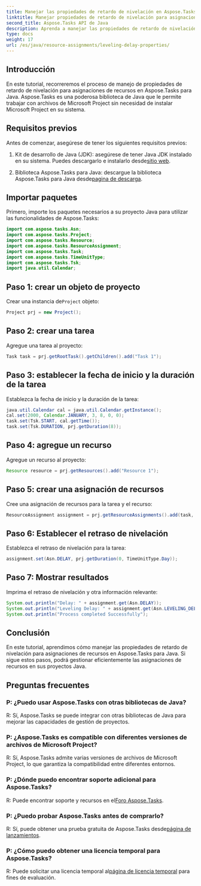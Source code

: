 ```yaml
---
title: Manejar las propiedades de retardo de nivelación en Aspose.Tasks
linktitle: Manejar propiedades de retardo de nivelación para asignaciones de recursos en Aspose.Tasks
second_title: Aspose.Tasks API de Java
description: Aprenda a manejar las propiedades de retardo de nivelación para asignaciones de recursos en Aspose.Tasks para Java con este completo tutorial.
type: docs
weight: 17
url: /es/java/resource-assignments/leveling-delay-properties/
---
```

## Introducción
En este tutorial, recorreremos el proceso de manejo de propiedades de retardo de nivelación para asignaciones de recursos en Aspose.Tasks para Java. Aspose.Tasks es una poderosa biblioteca de Java que le permite trabajar con archivos de Microsoft Project sin necesidad de instalar Microsoft Project en su sistema.
## Requisitos previos
Antes de comenzar, asegúrese de tener los siguientes requisitos previos:
1.  Kit de desarrollo de Java (JDK): asegúrese de tener Java JDK instalado en su sistema. Puedes descargarlo e instalarlo desde[sitio web](https://www.oracle.com/java/technologies/javase-jdk15-downloads.html).
   
2.  Biblioteca Aspose.Tasks para Java: descargue la biblioteca Aspose.Tasks para Java desde[pagina de descarga](https://releases.aspose.com/tasks/java/).

## Importar paquetes
Primero, importe los paquetes necesarios a su proyecto Java para utilizar las funcionalidades de Aspose.Tasks:
```java
import com.aspose.tasks.Asn;
import com.aspose.tasks.Project;
import com.aspose.tasks.Resource;
import com.aspose.tasks.ResourceAssignment;
import com.aspose.tasks.Task;
import com.aspose.tasks.TimeUnitType;
import com.aspose.tasks.Tsk;
import java.util.Calendar;
```

## Paso 1: crear un objeto de proyecto
 Crear una instancia de`Project` objeto:
```java
Project prj = new Project();
```
## Paso 2: crear una tarea
Agregue una tarea al proyecto:
```java
Task task = prj.getRootTask().getChildren().add("Task 1");
```
## Paso 3: establecer la fecha de inicio y la duración de la tarea
Establezca la fecha de inicio y la duración de la tarea:
```java
java.util.Calendar cal = java.util.Calendar.getInstance();
cal.set(2000, Calendar.JANUARY, 3, 8, 0, 0);
task.set(Tsk.START, cal.getTime());
task.set(Tsk.DURATION, prj.getDuration(8));
```
## Paso 4: agregue un recurso
Agregue un recurso al proyecto:
```java
Resource resource = prj.getResources().add("Resource 1");
```
## Paso 5: crear una asignación de recursos
Cree una asignación de recursos para la tarea y el recurso:
```java
ResourceAssignment assignment = prj.getResourceAssignments().add(task, resource);
```
## Paso 6: Establecer el retraso de nivelación
Establezca el retraso de nivelación para la tarea:
```java
assignment.set(Asn.DELAY, prj.getDuration(0, TimeUnitType.Day));
```
## Paso 7: Mostrar resultados
Imprima el retraso de nivelación y otra información relevante:
```java
System.out.println("Delay: " + assignment.get(Asn.DELAY));
System.out.println("Leveling Delay: " + assignment.get(Asn.LEVELING_DELAY));
System.out.println("Process completed Successfully");
```

## Conclusión
En este tutorial, aprendimos cómo manejar las propiedades de retardo de nivelación para asignaciones de recursos en Aspose.Tasks para Java. Si sigue estos pasos, podrá gestionar eficientemente las asignaciones de recursos en sus proyectos Java.
## Preguntas frecuentes
### P: ¿Puedo usar Aspose.Tasks con otras bibliotecas de Java?

R: Sí, Aspose.Tasks se puede integrar con otras bibliotecas de Java para mejorar las capacidades de gestión de proyectos.

### P: ¿Aspose.Tasks es compatible con diferentes versiones de archivos de Microsoft Project?

R: Sí, Aspose.Tasks admite varias versiones de archivos de Microsoft Project, lo que garantiza la compatibilidad entre diferentes entornos.

### P: ¿Dónde puedo encontrar soporte adicional para Aspose.Tasks?

 R: Puede encontrar soporte y recursos en el[Foro Aspose.Tasks](https://forum.aspose.com/c/tasks/15).

### P: ¿Puedo probar Aspose.Tasks antes de comprarlo?

 R: Sí, puede obtener una prueba gratuita de Aspose.Tasks desde[página de lanzamientos](https://releases.aspose.com/).

### P: ¿Cómo puedo obtener una licencia temporal para Aspose.Tasks?

 R: Puede solicitar una licencia temporal al[página de licencia temporal](https://purchase.aspose.com/temporary-license/) para fines de evaluación.